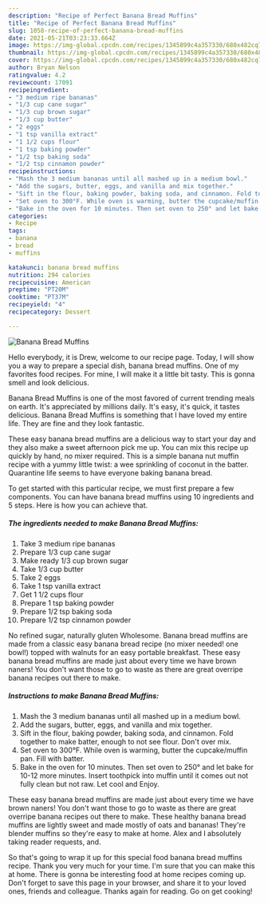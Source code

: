 ```yaml
---
description: "Recipe of Perfect Banana Bread Muffins"
title: "Recipe of Perfect Banana Bread Muffins"
slug: 1058-recipe-of-perfect-banana-bread-muffins
date: 2021-05-21T03:23:33.664Z
image: https://img-global.cpcdn.com/recipes/1345899c4a357330/680x482cq70/banana-bread-muffins-recipe-main-photo.jpg
thumbnail: https://img-global.cpcdn.com/recipes/1345899c4a357330/680x482cq70/banana-bread-muffins-recipe-main-photo.jpg
cover: https://img-global.cpcdn.com/recipes/1345899c4a357330/680x482cq70/banana-bread-muffins-recipe-main-photo.jpg
author: Bryan Nelson
ratingvalue: 4.2
reviewcount: 17091
recipeingredient:
- "3 medium ripe bananas"
- "1/3 cup cane sugar"
- "1/3 cup brown sugar"
- "1/3 cup butter"
- "2 eggs"
- "1 tsp vanilla extract"
- "1 1/2 cups flour"
- "1 tsp baking powder"
- "1/2 tsp baking soda"
- "1/2 tsp cinnamon powder"
recipeinstructions:
- "Mash the 3 medium bananas until all mashed up in a medium bowl."
- "Add the sugars, butter, eggs, and vanilla and mix together."
- "Sift in the flour, baking powder, baking soda, and cinnamon. Fold together to make batter, enough to not see flour. Don&#39;t over mix."
- "Set oven to 300°F. While oven is warming, butter the cupcake/muffin pan. Fill with batter."
- "Bake in the oven for 10 minutes. Then set oven to 250° and let bake for 10-12 more minutes. Insert toothpick into muffin until it comes out not fully clean but not raw. Let cool and Enjoy."
categories:
- Recipe
tags:
- banana
- bread
- muffins

katakunci: banana bread muffins 
nutrition: 294 calories
recipecuisine: American
preptime: "PT20M"
cooktime: "PT37M"
recipeyield: "4"
recipecategory: Dessert

---
```



![Banana Bread Muffins](https://img-global.cpcdn.com/recipes/1345899c4a357330/680x482cq70/banana-bread-muffins-recipe-main-photo.jpg)

Hello everybody, it is Drew, welcome to our recipe page. Today, I will show you a way to prepare a special dish, banana bread muffins. One of my favorites food recipes. For mine, I will make it a little bit tasty. This is gonna smell and look delicious.

Banana Bread Muffins is one of the most favored of current trending meals on earth. It's appreciated by millions daily. It's easy, it's quick, it tastes delicious. Banana Bread Muffins is something that I have loved my entire life. They are fine and they look fantastic.

These easy banana bread muffins are a delicious way to start your day and they also make a sweet afternoon pick me up. You can mix this recipe up quickly by hand, no mixer required. This is a simple banana nut muffin recipe with a yummy little twist: a wee sprinkling of coconut in the batter. Quarantine life seems to have everyone baking banana bread.


To get started with this particular recipe, we must first prepare a few components. You can have banana bread muffins using 10 ingredients and 5 steps. Here is how you can achieve that.

<!--inarticleads1-->

##### The ingredients needed to make Banana Bread Muffins:

1. Take 3 medium ripe bananas
1. Prepare 1/3 cup cane sugar
1. Make ready 1/3 cup brown sugar
1. Take 1/3 cup butter
1. Take 2 eggs
1. Take 1 tsp vanilla extract
1. Get 1 1/2 cups flour
1. Prepare 1 tsp baking powder
1. Prepare 1/2 tsp baking soda
1. Prepare 1/2 tsp cinnamon powder


No refined sugar, naturally gluten Wholesome. Banana bread muffins are made from a classic easy banana bread recipe (no mixer needed! one bowl!) topped with walnuts for an easy portable breakfast. These easy banana bread muffins are made just about every time we have brown naners! You don&#39;t want those to go to waste as there are great overripe banana recipes out there to make. 

<!--inarticleads2-->

##### Instructions to make Banana Bread Muffins:

1. Mash the 3 medium bananas until all mashed up in a medium bowl.
1. Add the sugars, butter, eggs, and vanilla and mix together.
1. Sift in the flour, baking powder, baking soda, and cinnamon. Fold together to make batter, enough to not see flour. Don&#39;t over mix.
1. Set oven to 300°F. While oven is warming, butter the cupcake/muffin pan. Fill with batter.
1. Bake in the oven for 10 minutes. Then set oven to 250° and let bake for 10-12 more minutes. Insert toothpick into muffin until it comes out not fully clean but not raw. Let cool and Enjoy.


These easy banana bread muffins are made just about every time we have brown naners! You don&#39;t want those to go to waste as there are great overripe banana recipes out there to make. These healthy banana bread muffins are lightly sweet and made mostly of oats and bananas! They&#39;re blender muffins so they&#39;re easy to make at home. Alex and I absolutely taking reader requests, and. 

So that's going to wrap it up for this special food banana bread muffins recipe. Thank you very much for your time. I'm sure that you can make this at home. There is gonna be interesting food at home recipes coming up. Don't forget to save this page in your browser, and share it to your loved ones, friends and colleague. Thanks again for reading. Go on get cooking!
